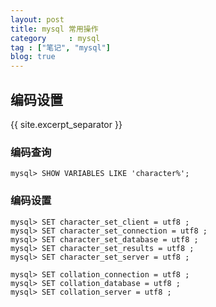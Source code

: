 ```yaml
---
layout: post
title: mysql 常用操作
category     : mysql
tag : ["笔记", "mysql"]
blog: true
---
```


## 编码设置
{{ site.excerpt_separator }}

### 编码查询
    mysql> SHOW VARIABLES LIKE 'character%';

### 编码设置

    mysql> SET character_set_client = utf8 ;
    mysql> SET character_set_connection = utf8 ;
    mysql> SET character_set_database = utf8 ;
    mysql> SET character_set_results = utf8 ;
    mysql> SET character_set_server = utf8 ;

    mysql> SET collation_connection = utf8 ;
    mysql> SET collation_database = utf8 ;
    mysql> SET collation_server = utf8 ;
